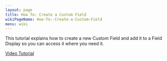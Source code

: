 ```yaml
---
layout: page
title: How To: Create a Custom Field
wikiPageName: How-To:-Create-a-Custom-Field
menu: wiki
---
```


This tutorial explains how to create a new Custom Field and add it to a Field Display so you can access it where you need it.

[Video Tutorial](https://youtu.be/7dMi0jkSBhQ)
